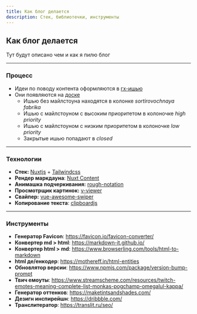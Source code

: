 ```yaml
---
title: Как блог делается
description: Стек, библиотечки, инструменты
---
```


## Как блог делается

Тут будут описано чем и как я пилю блог

---

### Процесс

- Идеи по поводу контента оформляются в [гх-ишью](https://github.com/potykion/potykion.github.io/issues)
- Они появляются на [доске](https://github.com/potykion/potykion.github.io/projects/1)
  - Ишью без майлстоуна находятся в колонке *sortirovochnaya fabrika*
  - Ишью с майлстоуном с высоким приоритетом в колоночке *high priority*
  - Ишью с майлстоуном с низким приоритетом в колоночке *low priority*
  - Закрытые ишью попадают в *closed*

---


### Технологии

- **Стек:** [Nuxtjs](https://nuxtjs.org) + [Tailwindcss](https://tailwindcss.com/)
- **Рендер маркдауна**: [Nuxt Content](https://content.nuxtjs.org/)
- **Анимашка подчеркивания:** [rough-notation](https://github.com/rough-stuff/rough-notation)
- **Просмотрщик картинок:** [v-viewer](https://github.com/mirari/v-viewer)
- **Свайпер:** [vue-awesome-swiper](https://github.com/surmon-china/vue-awesome-swiper)
- **Копирование текста**: [clipboardjs](https://clipboardjs.com)

---


### Инструменты

- **Генератор Favicon**: https://favicon.io/favicon-converter/
- **Конвертер md > html**: https://markdown-it.github.io/
- **Конвертер html > md**: https://www.browserling.com/tools/html-to-markdown
- **html де/енкодер**: https://mothereff.in/html-entities
- **Обновлятор версии**: https://www.npmjs.com/package/version-bump-prompt
- **Твич
  емоуты**: https://www.streamscheme.com/resources/twitch-emotes-meaning-complete-list-monkas-pogchamp-omegalul-kappa/
- **Генератор оттенков**: https://maketintsandshades.com/
- **Дезигн инспирейшн**: https://dribbble.com/
- **Транслитератор**: https://translit.ru/seo/
